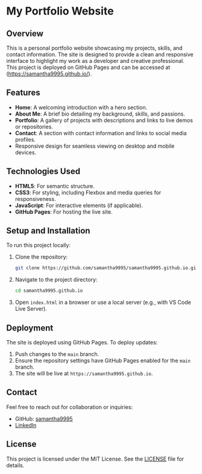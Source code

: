 # My Portfolio Website

## Overview
This is a personal portfolio website showcasing my projects, skills, and contact information. The site is designed to provide a clean and responsive interface to highlight my work as a developer and creative professional.
This project is deployed on GitHub Pages and can be accessed at (https://samantha9995.github.io/).

## Features
- **Home**: A welcoming introduction with a hero section.
- **About Me**: A brief bio detailing my background, skills, and passions.
- **Portfolio**: A gallery of projects with descriptions and links to live demos or repositories.
- **Contact**: A section with contact information and links to social media profiles.
- Responsive design for seamless viewing on desktop and mobile devices.

## Technologies Used
- **HTML5**: For semantic structure.
- **CSS3**: For styling, including Flexbox and media queries for responsiveness.
- **JavaScript**: For interactive elements (if applicable).
- **GitHub Pages**: For hosting the live site.

## Setup and Installation
To run this project locally:
1. Clone the repository:
   ```bash
   git clone https://github.com/samantha9995/samantha9995.github.io.git
   ```
2. Navigate to the project directory:
   ```bash
   cd samantha9995.github.io
   ```
3. Open `index.html` in a browser or use a local server (e.g., with VS Code Live Server).

## Deployment
The site is deployed using GitHub Pages. To deploy updates:
1. Push changes to the `main` branch.
2. Ensure the repository settings have GitHub Pages enabled for the `main` branch.
3. The site will be live at `https://samantha9995.github.io`.

## Contact
Feel free to reach out for collaboration or inquiries:
- GitHub: [samantha9995](https://github.com/samantha9995)
- [LinkedIn](https://www.linkedin.com/in/samantha-a-948287176/)

## License
This project is licensed under the MIT License. See the [LICENSE](LICENSE) file for details.

